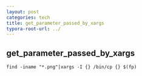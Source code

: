```yaml
---
layout: post
categories: tech
title: get_parameter_passed_by_xargs
typora-root-url: ../
---
```

## get_parameter_passed_by_xargs

```shell
find -iname "*.png"|xargs -I {} /bin/cp {} $(fp)
```


